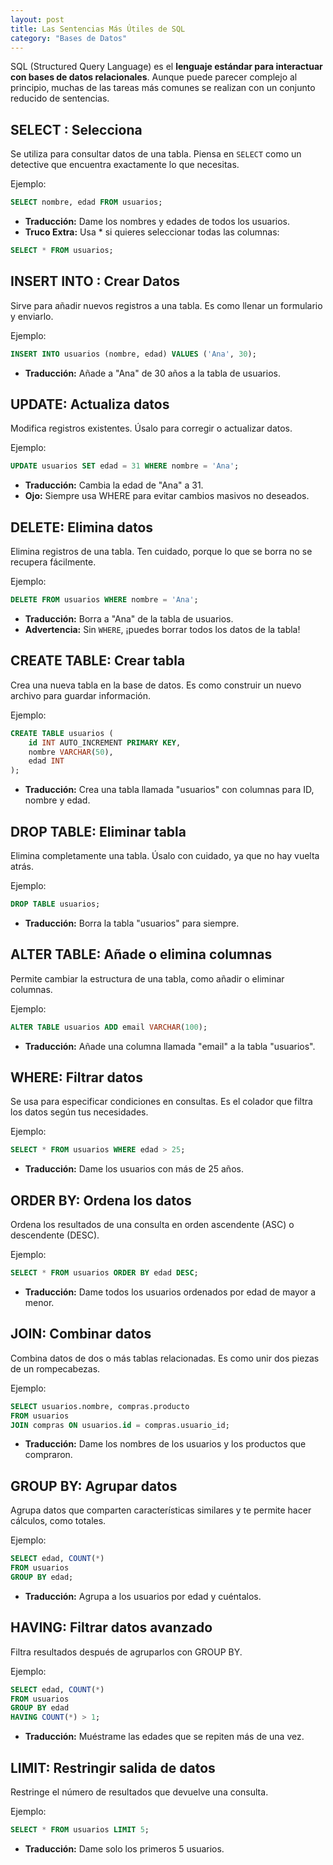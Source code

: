 ```yaml
---
layout: post
title: Las Sentencias Más Útiles de SQL
category: "Bases de Datos"
---
```


SQL (Structured Query Language) es el **lenguaje estándar para interactuar con bases de datos relacionales**. Aunque puede parecer complejo al principio, muchas de las tareas más comunes se realizan con un conjunto reducido de sentencias.

## SELECT : Selecciona
Se utiliza para consultar datos de una tabla. Piensa en `SELECT` como un detective que encuentra exactamente lo que necesitas.

Ejemplo:

```sql
SELECT nombre, edad FROM usuarios;
```
- **Traducción:** Dame los nombres y edades de todos los usuarios.
- **Truco Extra:** Usa * si quieres seleccionar todas las columnas:

```sql
SELECT * FROM usuarios;
```

## INSERT INTO : Crear Datos
Sirve para añadir nuevos registros a una tabla. Es como llenar un formulario y enviarlo.

Ejemplo:

```sql
INSERT INTO usuarios (nombre, edad) VALUES ('Ana', 30);
```
- **Traducción:** Añade a "Ana" de 30 años a la tabla de usuarios.

## UPDATE: Actualiza datos
Modifica registros existentes. Úsalo para corregir o actualizar datos.

Ejemplo:
```sql
UPDATE usuarios SET edad = 31 WHERE nombre = 'Ana';
```
- **Traducción:** Cambia la edad de "Ana" a 31.
- **Ojo:** Siempre usa WHERE para evitar cambios masivos no deseados.

## DELETE: Elimina datos
Elimina registros de una tabla. Ten cuidado, porque lo que se borra no se recupera fácilmente.

Ejemplo:
```sql
DELETE FROM usuarios WHERE nombre = 'Ana';
```
- **Traducción:** Borra a "Ana" de la tabla de usuarios.
- **Advertencia:** Sin `WHERE`, ¡puedes borrar todos los datos de la tabla!

## CREATE TABLE: Crear tabla
Crea una nueva tabla en la base de datos. Es como construir un nuevo archivo para guardar información.

Ejemplo:
```sql
CREATE TABLE usuarios (
    id INT AUTO_INCREMENT PRIMARY KEY,
    nombre VARCHAR(50),
    edad INT
);
```
- **Traducción:** Crea una tabla llamada "usuarios" con columnas para ID, nombre y edad.

## DROP TABLE: Eliminar tabla
Elimina completamente una tabla. Úsalo con cuidado, ya que no hay vuelta atrás.

Ejemplo:
```sql
DROP TABLE usuarios;
```
- **Traducción:** Borra la tabla "usuarios" para siempre.

## ALTER TABLE: Añade o elimina columnas
Permite cambiar la estructura de una tabla, como añadir o eliminar columnas.

Ejemplo:
```sql
ALTER TABLE usuarios ADD email VARCHAR(100);
```
- **Traducción:** Añade una columna llamada "email" a la tabla "usuarios".

## WHERE: Filtrar datos
Se usa para especificar condiciones en consultas. Es el colador que filtra los datos según tus necesidades.

Ejemplo:
```sql
SELECT * FROM usuarios WHERE edad > 25;
```
- **Traducción:** Dame los usuarios con más de 25 años.

## ORDER BY: Ordena los datos
Ordena los resultados de una consulta en orden ascendente (ASC) o descendente (DESC).

Ejemplo:
```sql
SELECT * FROM usuarios ORDER BY edad DESC;
```
- **Traducción:** Dame todos los usuarios ordenados por edad de mayor a menor.

## JOIN: Combinar datos
Combina datos de dos o más tablas relacionadas. Es como unir dos piezas de un rompecabezas.

Ejemplo:
```sql
SELECT usuarios.nombre, compras.producto 
FROM usuarios
JOIN compras ON usuarios.id = compras.usuario_id;
```
- **Traducción:** Dame los nombres de los usuarios y los productos que compraron.

## GROUP BY: Agrupar datos
Agrupa datos que comparten características similares y te permite hacer cálculos, como totales.

Ejemplo:
```sql
SELECT edad, COUNT(*) 
FROM usuarios
GROUP BY edad;
```
- **Traducción:** Agrupa a los usuarios por edad y cuéntalos.

## HAVING: Filtrar datos avanzado
Filtra resultados después de agruparlos con GROUP BY.

Ejemplo:
```sql
SELECT edad, COUNT(*) 
FROM usuarios
GROUP BY edad
HAVING COUNT(*) > 1;
```
- **Traducción:** Muéstrame las edades que se repiten más de una vez.

## LIMIT: Restringir salida de datos
Restringe el número de resultados que devuelve una consulta.

Ejemplo:
```sql
SELECT * FROM usuarios LIMIT 5;
```
- **Traducción:** Dame solo los primeros 5 usuarios.
